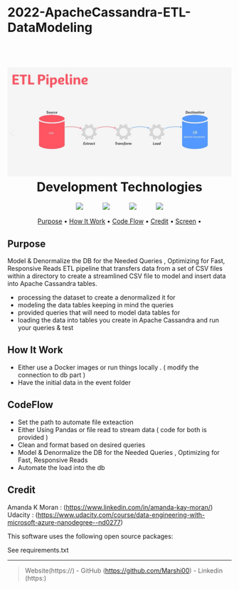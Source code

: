 # 2022-ApacheCassandra-ETL-DataModeling
 
<h1 align="center">
  <br>
  <img src="images/cass.jpg"  width="1100">
  <br>
  Development Technologies 
  <br>
</h1>



<p align="center">
  <img width="75px" hspace="20" src="https://cdn-icons-png.flaticon.com/512/5968/5968350.png"  />
  <img width="75px" hspace="20" src="https://cdn-icons-png.flaticon.com/512/2369/2369466.png"  />
  <img width="75px" hspace="20" src="https://jupyter.org/assets/homepage/main-logo.svg"  />
  <img width="75px" hspace="20" src="https://www.bing.com/th?id=OSK.d6839ac61d47049be953687b690acba2&w=188&h=132&c=7&o=6&pid=SANGAM" />
 
  
</p>

<p align="center">
  <a href="#Purpose">Purpose</a> •
  <a href="#how-to-use">How It Work</a> •
  <a href="#CodeFlow">Code Flow</a> •
  <a href="#Credit">Credit</a> •
  <a href="#Screen">Screen</a> •

</p>

## Purpose
Model & Denormalize the DB for the Needed Queries , Optimizing for Fast, Responsive Reads
ETL pipeline that transfers data from a set of CSV files within a directory to create a streamlined CSV file to model and insert data into Apache Cassandra tables.
* processing the dataset to create a denormalized it for 
* modeling the data tables keeping in mind the queries 
* provided queries that  will need to model  data tables for
* loading the data into tables you create in Apache Cassandra and run your queries & test    



## How It Work
* Either use a Docker images or run things locally . ( modify the connection to db part )
* Have the initial data in the event folder






## CodeFlow
* Set the path to automate file exteaction 
* Either Using Pandas or file read to stream data ( code for both is provided )
* Clean and format based on desired queries
* Model & Denormalize the DB for the Needed Queries , Optimizing for Fast, Responsive Reads
* Automate the load into the db




## Credit
Amanda K Moran : (https://www.linkedin.com/in/amanda-kay-moran/)
<br>
Udacity : (https://www.udacity.com/course/data-engineering-with-microsoft-azure-nanodegree--nd0277)
<p></p>
This software uses the following open source packages:
<p></p>
See requirements.txt






---

> Website(https://) -
> GitHub (https://github.com/Marshi00) - 
> Linkedin (https:)

